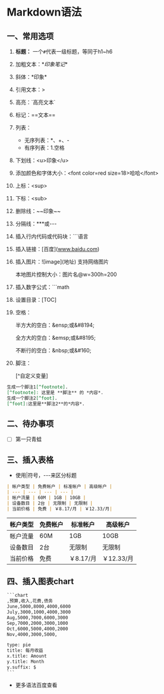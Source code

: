 # Markdown语法

## 一、常用选项

1. **标题：** 一个`#`代表一级标题，等同于h1~h6

2. 加粗文本：\**印象笔记**

3. 斜体：\*印象*

4. 引用文本：> 

5. 高亮：\`高亮文本`

6. 标记：\==文本\==

7. 列表：

   * 无序列表：*、+、-
   * 有序列表：1.空格

8. 下划线：\<u>印象\</u>

9. 添加颜色和字体大小：\<font color=red size=18>哈哈\</font>

10. 上标：\<sup>

11. 下标：\<sub>

12. 删除线：\~~印象~~

13. 分隔线：***或---

14. 插入行内代码或代码块：\```语言

15. 插入链接：\[百度](www.baidu.com)

16. 插入图片：\!\[image](地址)   支持网络图片

    本地图片控制大小：图片名@w=300h=200

17. 插入数字公式：```math

18. 设置目录：\[TOC]

19. 空格：

    半方大的空白：\&ensp;或\&#8194;

    全方大的空白：\&emsp;或\&#8195;

    不断行的空白：\&nbsp;或\&#160;

20. 脚注：

    [^自定义变量]

```markdown
生成一个脚注1[^footnote]. 
[^footnote]: 这里是 **脚注** 的 *内容*. 
生成一个脚注2[^foot]. 
[^foot]:这里是**脚注2**的*内容*.
```



## 二、待办事项

*[ ] 第一只青蛙



## 三、插入表格

* 使用|符号，---来区分标题

```markdown
| 帐户类型 | 免费帐户 | 标准帐户 | 高级帐户 |
| --- | --- | --- | --- |
| 帐户流量 | 60M | 1GB | 10GB |
| 设备数目 | 2台 | 无限制 | 无限制 |
| 当前价格 | 免费 | ￥8.17/月 | ￥12.33/月|
```

| 帐户类型 | 免费帐户 | 标准帐户  | 高级帐户   |
| -------- | -------- | --------- | ---------- |
| 帐户流量 | 60M      | 1GB       | 10GB       |
| 设备数目 | 2台      | 无限制    | 无限制     |
| 当前价格 | 免费     | ￥8.17/月 | ￥12.33/月 |



## 四、插入图表chart

```markdown
​```chart
,预算,收入,花费,债务
June,5000,8000,4000,6000
July,3000,1000,4000,3000
Aug,5000,7000,6000,3000
Sep,7000,2000,3000,1000
Oct,6000,5000,4000,2000
Nov,4000,3000,5000,

type: pie
title: 每月收益
x.title: Amount
y.title: Month
y.suffix: $
​```
```



* 更多语法百度查看

